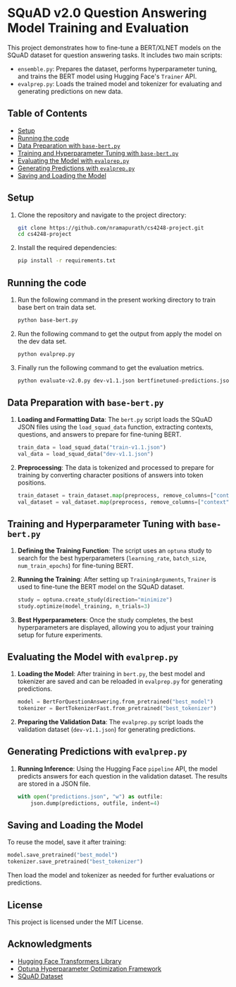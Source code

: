 
# SQuAD v2.0 Question Answering Model Training and Evaluation

This project demonstrates how to fine-tune a BERT/XLNET models on the SQuAD dataset for question answering tasks. It includes two main scripts:
- `ensemble.py`: Prepares the dataset, performs hyperparameter tuning, and trains the BERT model using Hugging Face's `Trainer` API.
- `evalprep.py`: Loads the trained model and tokenizer for evaluating and generating predictions on new data.

## Table of Contents

- [Setup](#setup)
- [Running the code](#Running-the-code)
- [Data Preparation with `base-bert.py`](#data-preparation-with-base-bertpy)
- [Training and Hyperparameter Tuning with `base-bert.py`](#training-and-hyperparameter-tuning-with-base-bertpy)
- [Evaluating the Model with `evalprep.py`](#evaluating-the-model-with-evalpreppy)
- [Generating Predictions with `evalprep.py`](#generating-predictions-with-evalpreppy)
- [Saving and Loading the Model](#saving-and-loading-the-model)

## Setup

1. Clone the repository and navigate to the project directory:

    ```bash
    git clone https://github.com/nramapurath/cs4248-project.git
    cd cs4248-project
    ```

2. Install the required dependencies:

    ```bash
    pip install -r requirements.txt
    ```
## Running the code
1. Run the following command in the present working directory to train base bert on train data set.

    ```bash
    python base-bert.py
    ```
2. Run the following command to get the output from apply the model on the dev data set.
    ```bash
    python evalprep.py
    ```
3. Finally run the following command to get the evaluation metrics.
    ```bash
    python evaluate-v2.0.py dev-v1.1.json bertfinetuned-predictions.json -o eval_results.json -v
    ```

## Data Preparation with `base-bert.py`

1. **Loading and Formatting Data**: The `bert.py` script loads the SQuAD JSON files using the `load_squad_data` function, extracting contexts, questions, and answers to prepare for fine-tuning BERT.

    ```python
    train_data = load_squad_data("train-v1.1.json")
    val_data = load_squad_data("dev-v1.1.json")
    ```

2. **Preprocessing**: The data is tokenized and processed to prepare for training by converting character positions of answers into token positions.

    ```python
    train_dataset = train_dataset.map(preprocess, remove_columns=["context", "question", "answers"])
    val_dataset = val_dataset.map(preprocess, remove_columns=["context", "question", "answers"])
    ```

## Training and Hyperparameter Tuning with `base-bert.py`

1. **Defining the Training Function**: The script uses an `optuna` study to search for the best hyperparameters (`learning_rate`, `batch_size`, `num_train_epochs`) for fine-tuning BERT. 

2. **Running the Training**: After setting up `TrainingArguments`, `Trainer` is used to fine-tune the BERT model on the SQuAD dataset.

    ```python
    study = optuna.create_study(direction="minimize")
    study.optimize(model_training, n_trials=3)
    ```

3. **Best Hyperparameters**: Once the study completes, the best hyperparameters are displayed, allowing you to adjust your training setup for future experiments.

## Evaluating the Model with `evalprep.py`

1. **Loading the Model**: After training in `bert.py`, the best model and tokenizer are saved and can be reloaded in `evalprep.py` for generating predictions.

    ```python
    model = BertForQuestionAnswering.from_pretrained("best_model")
    tokenizer = BertTokenizerFast.from_pretrained("best_tokenizer")
    ```

2. **Preparing the Validation Data**: The `evalprep.py` script loads the validation dataset (`dev-v1.1.json`) for generating predictions.

## Generating Predictions with `evalprep.py`

1. **Running Inference**: Using the Hugging Face `pipeline` API, the model predicts answers for each question in the validation dataset. The results are stored in a JSON file.

    ```python
    with open("predictions.json", "w") as outfile:
        json.dump(predictions, outfile, indent=4)
    ```

## Saving and Loading the Model

To reuse the model, save it after training:

```python
model.save_pretrained("best_model")
tokenizer.save_pretrained("best_tokenizer")
```

Then load the model and tokenizer as needed for further evaluations or predictions.

## License

This project is licensed under the MIT License.

## Acknowledgments

- [Hugging Face Transformers Library](https://github.com/huggingface/transformers)
- [Optuna Hyperparameter Optimization Framework](https://github.com/optuna/optuna)
- [SQuAD Dataset](https://rajpurkar.github.io/SQuAD-explorer/)
